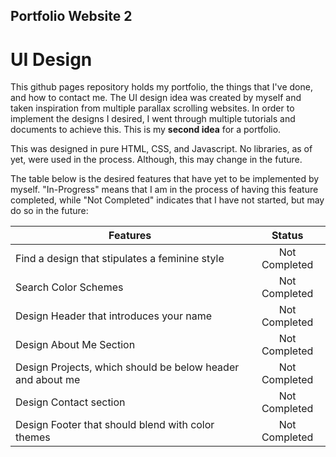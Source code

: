 ## Portfolio Website 2

# UI Design

This github pages repository holds my portfolio, the things that I've done, and how to contact me. The UI design idea was created by myself and taken inspiration from multiple parallax scrolling websites. In order to implement the designs I desired, I went through multiple tutorials and documents to achieve this. This is my **second idea** for a portfolio.

This was designed in pure HTML, CSS, and Javascript. No libraries, as of yet, were used in the process. Although, this may change in the future.

The table below is the desired features that have yet to be implemented by myself. "In-Progress" means that I am in the process of having this feature completed, while "Not Completed" indicates that I have not started, but may do so in the future:

| Features                                                   |    Status     |
| ---------------------------------------------------------- | :-----------: |
| Find a design that stipulates a feminine style             | Not Completed |
| Search Color Schemes                                       | Not Completed |
| Design Header that introduces your name                    | Not Completed |
| Design About Me Section                                    | Not Completed |
| Design Projects, which should be below header and about me | Not Completed |
| Design Contact section                                     | Not Completed |
| Design Footer that should blend with color themes          | Not Completed |
